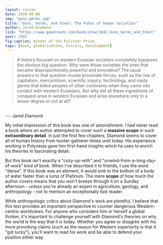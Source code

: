 ```yaml
---
layout: review
date: 2018-08-08
img: "guns-germs.jpg"
title: "Guns, Germs, and Steel: The Fates of Human Societies"
author: Jared Diamond
link: "https://www.goodreads.com/book/show/1842.Guns_Germs_and_Steel"
year: 2005
fig-caption: Winner of the Pulitzer Prize
tags: [book, globalization, history, development]
---
```

> A history focused on western Eurasian societies completely bypasses the obvious big question. Why were those societies the ones that became disproportionally powerful and innovative? The usual answers to that question invoke proximate forces, such as the rise of capitalism, mercantilism, scientific inquiry, technology, and nasty germs that killed peoples of other continents when they came into contact with western Eurasians. But why did all these ingredients of conquest arise in western Eurasian and arise elsewhere only to a lesser degree or not at all?
<br>
--- Jared Diamond

<br>

My initial impression of this book was one of astonishment. I had never read a book where an author attempted to cover such a **massive scope** in such **extraordinary detail**. In just the first few chapters, Diamond seems to cover all of human history from hunter-gatherer-times until today. His experience working in Polynesia gave him first-hand insights which he uses to enrich his theories in fascinating detail.

But this book isn't exactly a "cozy-up-with" and "unwind-from-a-long-day-of-work" kind of book. When I've described it to friends, I use the word "dense". If this book was an element, it would sink to the bottom of a body of water faster than a lump of Platinum. The mere **scope** of how much the author covers means that you won't breeze through it on a Sunday afternoon - unless you're already an expert in agriculture, geology, and anthropology - not to mention an exceptionally fast reader.

While anthropologic critics about Diamond's work are plentiful, I believe that this text provides an important perspective to counter dangerous Western-centric worldviews. For anyone who considers him or herself a global thinker, it's important to challenge yourself with Diamond's theories on why the world is the way that it is today. Whether you agree or disagree with his more provoking claims (such as the reason for Western superiority is that it "got lucky"), you'll want to read his work and be able to defend your position either way.
<br>

